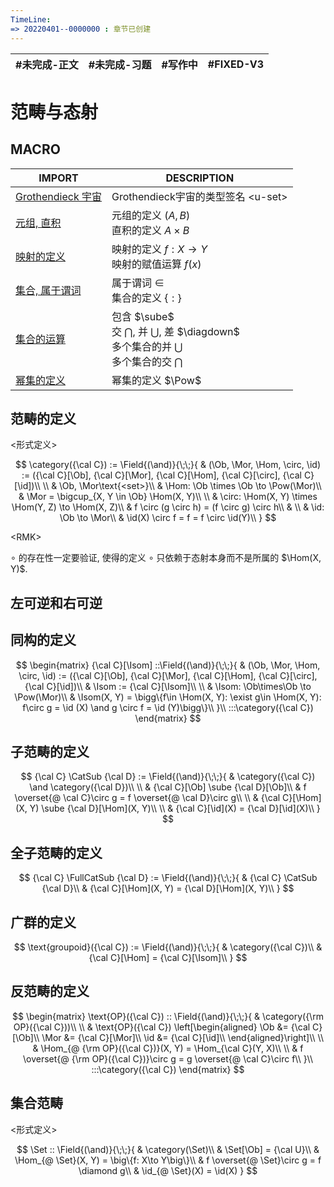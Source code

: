 ```yaml
---
TimeLine: 
=> 20220401--0000000 : 章节已创建
---
```

| #未完成-正文 | #未完成-习题 | #写作中 | #FIXED-V3 | 
| ------------ | ------------ | ------- | ------- |

# 范畴与态射

## MACRO

| IMPORT                                                       | DESCRIPTION                                                                                                                |
| ------------------------------------------------------------ | -------------------------------------------------------------------------------------------------------------------------- |
| [Grothendieck 宇宙](模型-ZFC公理系统.md#Grothendieck%20宇宙) | Grothendieck宇宙的类型签名 $\text{<u-set>}$                                                                                |
| [元组, 直积](模型-ZFC公理系统.md#元组%20直积)                | 元组的定义 $(A,B)$ <br /> 直积的定义 $A \times B$                                                                          |
| [映射的定义](模型-ZFC公理系统.md#映射的定义)                 | 映射的定义 $f:X\to Y$  <br /> 映射的赋值运算 $f(x)$                                                                        |
| [集合, 属于谓词](模型-ZFC公理系统.md#集合%20属于谓词)        | 属于谓词 $\in$ <br /> 集合的定义 $\{:\}$                                                                                   |
| [集合的运算](模型-ZFC公理系统.md#集合的运算)                 | 包含 $\sube$ <br /> 交 $\bigcap$, 并 $\bigcup$, 差 $\diagdown$ <br /> 多个集合的并 $\bigcup$ <br /> 多个集合的交 $\bigcap$ |
| [幂集的定义](模型-ZFC公理系统.md#幂集的定义)                 | 幂集的定义 $\Pow$                                                                                                     |


## 范畴的定义

\<形式定义\>

$$
\category({\cal C}) := 
\Field{(\and)}{\;\;}{
    & (\Ob, \Mor, \Hom, \circ, \id) 
        := ({\cal C}[\Ob], {\cal C}[\Mor], {\cal C}[\Hom], 
            {\cal C}[\circ], {\cal C}[\id])\\
    \\
    & \Ob, \Mor\text{<set>}\\
    & \Hom: \Ob \times \Ob  \to \Pow(\Mor)\\
    & \Mor = \bigcup_{X, Y \in \Ob} \Hom(X, Y)\\
    \\
    & \circ: \Hom(X, Y) \times \Hom(Y, Z) \to \Hom(X, Z)\\
    & f \circ (g \circ h) = (f \circ g) \circ h\\
    & \\
    & \id: \Ob \to \Mor\\
    & \id(X) \circ f = f = f \circ \id(Y)\\
}
$$

\<RMK\>

$\circ$ 的存在性一定要验证, 使得的定义 $\circ$ 只依赖于态射本身而不是所属的 $\Hom(X, Y)$. 

## 左可逆和右可逆

$$
$$

## 同构的定义

$$
\begin{matrix}
{\cal C}[\Isom]
::\Field{(\and)}{\;\;}{
    & (\Ob, \Mor, \Hom, \circ, \id) 
        := ({\cal C}[\Ob], {\cal C}[\Mor], {\cal C}[\Hom], 
            {\cal C}[\circ], {\cal C}[\id])\\
    & \Isom := {\cal C}[\Isom]\\
    \\
    & \Isom: \Ob\times\Ob \to \Pow(\Mor)\\
    & \Isom(X, Y) = \bigg\{f\in \Hom(X, Y): \exist g\in \Hom(X, Y): f\circ g = \id (X) \and g \circ f = \id (Y)\bigg\}\\
}\\
:::\category({\cal C})
\end{matrix}
$$

## 子范畴的定义

$$
{\cal C} \CatSub {\cal D}
:= \Field{(\and)}{\;\;}{
    & \category({\cal C}) \and \category({\cal D})\\
    \\
    & {\cal C}[\Ob] \sube {\cal D}[\Ob]\\
    & f \overset{@ \cal C}\circ g = f \overset{@ \cal D}\circ g\\
    \\
    & {\cal C}[\Hom](X, Y) \sube {\cal D}[\Hom](X, Y)\\
    \\
    & {\cal C}[\id](X) = {\cal D}[\id](X)\\
}
$$

## 全子范畴的定义

$$
{\cal C} \FullCatSub {\cal D}
:= \Field{(\and)}{\;\;}{
    & {\cal C} \CatSub {\cal D}\\
    & {\cal C}[\Hom](X, Y) = {\cal D}[\Hom](X, Y)\\
}
$$

## 广群的定义

$$
\text{groupoid}({\cal C}) 
:= \Field{(\and)}{\;\;}{
    & \category({\cal C})\\
    & {\cal C}[\Hom] = {\cal C}[\Isom]\\
}
$$

## 反范畴的定义

$$
\begin{matrix}
\text{OP}({\cal C}) :: \Field{(\and)}{\;\;}{
    & \category({\rm OP}({\cal C}))\\
    \\
    & \text{OP}({\cal C}) \left[\begin{aligned}
        \Ob &= {\cal C}[\Ob]\\
        \Mor &= {\cal C}[\Mor]\\
        \id &= {\cal C}[\id]\\
    \end{aligned}\right]\\
    \\
    & \Hom_{@ {\rm OP}({\cal C})}(X, Y) = \Hom_{\cal C}(Y, X)\\
    \\
    & f \overset{@ {\rm OP}({\cal C})}\circ g = g \overset{@ \cal C}\circ f\\
}\\
:::\category({\cal C})
\end{matrix}
$$

## 集合范畴

\<形式定义\>

$$
\Set :: \Field{(\and)}{\;\;}{
    & \category(\Set)\\
    & \Set[\Ob] = {\cal U}\\
    & \Hom_{@ \Set}(X, Y) = \big\{f: X\to Y\big\}\\
    & f \overset{@ \Set}\circ g = f \diamond g\\
    & \id_{@ \Set}(X) = \id(X)
}
$$
